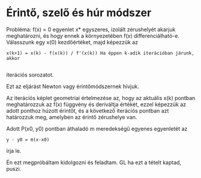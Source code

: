 # Érintő, szelő és húr módszer

Probléma: f(x) = 0 egyenlet x\* egyszeres, izolált zérushelyét akarjuk meghatározni, és hogy ennek a környezetében f(x) differenciálható-e. Válasszunk egy x(0) kezdőértéket, majd képezzük az

```
x(k+1) = x(k) - f(x(k)) / f'(x(k)) Ha éppen k-adik iterációban járunk, akkor


```

iterációs sorozatot.

Ezt az eljárást Newton vagy érintőmódszernek hívjuk.

Az iterációs képlet geometriai értelmezése az, hogy az aktuális x(k) pontban meghatározzuk az f(x) függvény és deriváltja értékét, ezzel képezzük az adott ponthoz húzott érintőt, és a következő iterációs pontban azt határozzuk meg, amelyben az érintő zérushelye van.

Adott P(x0, y0) pontban áthaladó m meredekségű egyenes egyenletét az

```
y - y0 = m(x-x0)
```

írja le.

Én ezt megpróbáltam kidolgozni és feladtam. GL ha ezt a tételt kaptad, puszi.
